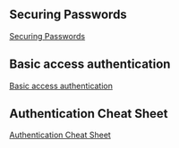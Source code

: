 ## Securing Passwords
[Securing Passwords](./Securing%20Passwords/Securing%20Passwords.md)

## Basic access authentication
[Basic access authentication](./Basic%20access%20authentication/Basic%20access%20authentication.md)

## Authentication Cheat Sheet
[Authentication Cheat Sheet](./Authentication%20Cheat%20Sheet/OWASP%20auth%20cheatsheet.md)